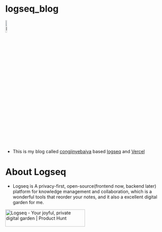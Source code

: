 # logseq_blog
<img src="https://congjinyebaiya-pics.oss-cn-hangzhou.aliyuncs.com/logseq.png" width = "10%"   height = "10%"  alt="logseq-alexkyle" align=center />

- This is my blog called [congjinyebaiya](https://congjinyebaiya.wang) based [logseq](https://logseq.com/) and [Vercel](https://vercel.com/)

# About Logseq
- Logseq is A privacy-first, open-source(frontend now, backend later) platform for knowledge management and collaboration, which is a wonderful tools that reorder your notes, and it also a excellent digital garden for me.

<a href="https://www.producthunt.com/posts/logseq?utm_source=badge-featured&utm_medium=badge&utm_souce=badge-logseq" target="_blank"><img src="https://api.producthunt.com/widgets/embed-image/v1/featured.svg?post_id=298158&theme=light" alt="Logseq - Your joyful, private digital garden | Product Hunt" style="width: 250px; height: 54px;" width="250" height="54" /></a>
